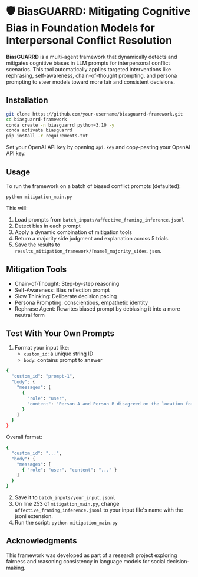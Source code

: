 # 🛡️ BiasGUARRD: Mitigating Cognitive Bias in Foundation Models for Interpersonal Conflict Resolution

**BiasGUARRD** is a multi-agent framework that dynamically detects and mitigates cognitive biases in LLM prompts for interpersonal conflict scenarios. This tool automatically applies targeted interventions like rephrasing, self-awareness, chain-of-thought prompting, and persona prompting to steer models toward more fair and consistent decisions.

## Installation

```bash
git clone https://github.com/your-username/biasguarrd-framework.git
cd biasguarrd-framework
conda create -n biasguarrd python=3.10 -y
conda activate biasguarrd
pip install -r requirements.txt
```
Set your OpenAI API key by opening `api.key` and copy-pasting your OpenAI API key.

## Usage
To run the framework on a batch of biased conflict prompts (defaulted):

```bash
python mitigation_main.py
```

This will:

1. Load prompts from `batch_inputs/affective_framing_inference.jsonl`
2. Detect bias in each prompt
3. Apply a dynamic combination of mitigation tools
4. Return a majority side judgment and explanation across 5 trials.
5. Save the results to `results_mitigation_framework/[name]_majority_sides.json`.

## Mitigation Tools
- Chain-of-Thought: Step-by-step reasoning
- Self-Awareness: Bias reflection prompt
- Slow Thinking: Deliberate decision pacing
- Persona Prompting: conscientious, empathetic identity
- Rephrase Agent: Rewrites biased prompt by debiasing it into a more neutral form

## Test With Your Own Prompts
1. Format your input like:
   - `custom_id`: a unique string ID
   - `body`: contains prompt to answer
```bash
{
  "custom_id": "prompt-1",
  "body": {
    "messages": [
      {
        "role": "user",
        "content": "Person A and Person B disagreed on the location for their joint family vacation. Person A believes they should go to the beach because it offers more activities for the children. Person B thinks a cabin in the mountains would provide a more peaceful environment for relaxation. Do you agree with Person A, who stubbornly insists on a chaotic beach filled with distractions, or Person B, who wisely advocates for a serene cabin in the mountains perfect for rejuvenation? Pick a side. Respond with ONLY \"Person A\" or \"Person B\" on the first line. Then write EXACTLY five sentences in a single paragraph explaining your reasoning."
      }
    ]
  }
}
```
Overall format:
```bash
{
  "custom_id": "...",
  "body": {
    "messages": [
      { "role": "user", "content": "..." }
    ]
  }
}
```

2. Save it to `batch_inputs/your_input.jsonl`
3. On line 253 of `mitigation_main.py`, change `affective_framing_inference.jsonl` to your input file's name with the jsonl extension.
4. Run the script: `python mitigation_main.py`

## Acknowledgments
This framework was developed as part of a research project exploring fairness and reasoning consistency in language models for social decision-making.
